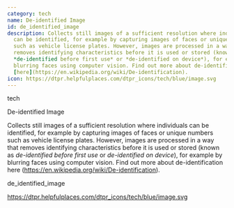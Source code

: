 ```yaml
---
category: tech
name: De-identified Image
id: de_identified_image
description: Collects still images of a sufficient resolution where individuals
  can be identified, for example by capturing images of faces or unique numbers
  such as vehicle license plates. However, images are processed in a way that
  removes identifying characteristics before it is used or stored (known as
  *de-identified before first use* or *de-identified on device*), for example by
  blurring faces using computer vision. Find out more about de-identification
  [here](https://en.wikipedia.org/wiki/De-identification).
icon: https://dtpr.helpfulplaces.com/dtpr_icons/tech/blue/image.svg
---
```

tech

De-identified Image

Collects still images of a sufficient resolution where individuals can be identified, for example by capturing images of faces or unique numbers such as vehicle license plates. However, images are processed in a way that removes identifying characteristics before it is used or stored (known as *de-identified before first use* or *de-identified on device*), for example by blurring faces using computer vision. Find out more about de-identification here (https://en.wikipedia.org/wiki/De-identification).

de_identified_image

https://dtpr.helpfulplaces.com/dtpr_icons/tech/blue/image.svg